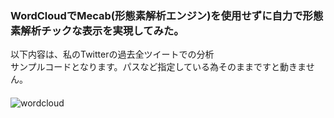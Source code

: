 ### WordCloudでMecab(形態素解析エンジン)を使用せずに自力で形態素解析チックな表示を実現してみた。

以下内容は、私のTwitterの過去全ツイートでの分析  
サンプルコードとなります。パスなど指定している為そのままですと動きません。
　  
　  
![wordcloud](https://user-images.githubusercontent.com/39142850/59966720-5f016400-955b-11e9-9f97-e1ef8ffe5f36.png)
